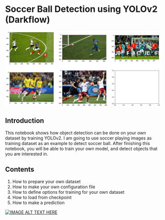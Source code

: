 # Soccer Ball Detection using YOLOv2 (Darkflow)

<img src="./sample_result2.png"/>

## Introduction
This notebook shows how object detection can be done on your own dataset by training YOLOv2. I am going to use soccer playing images as training dataset as an example to detect soccer ball. After finishing this notebook, you will be able to train your own model, and detect objects that you are interested in.

## Contents
1. How to prepare your own dataset
2. How to make your own configuration file
3. How to define options for training for your own dataset
4. How to load from checkpoint
5. How to make a prediction

[![IMAGE ALT TEXT HERE](https://img.youtube.com/vi/1MwIVcni0P4/0.jpg)](https://www.youtube.com/watch?v=1MwIVcni0P4)
